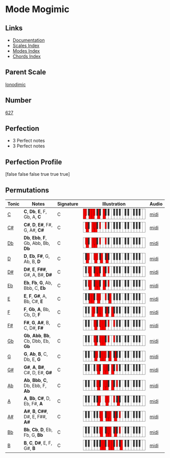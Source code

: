 # Mode Mogimic

## Links

- [Documentation](index.md)
- [Scales Index](Scales.md)
- [Modes Index](Modes.md)
- [Chords Index](Chords.md)

## Parent Scale

[Ionodimic](ScaleIonodimic.md)

## Number

[627](https://ianring.com/musictheory/scales/627)

## Perfection

- 3 Perfect notes
- 3 Perfect notes

## Perfection Profile

[false false false true true true]

## Permutations

| Tonic | Notes | Signature | Illustration | Audio |
|-------|-------|-----------|--------------|-------|
| [C](ModeCNaturalMogimic.md) | **C**, **Db**, **E**, F, Gb, A, **C** | C | ![CNaturalMogimic](ModeCNaturalMogimic.png) | [midi](https://github.com/edipermadi/music/blob/main/docs/ModeCNaturalMogimic.mid?raw=true) |
| [C#](ModeCSharpMogimic.md) | **C#**, **D**, **E#**, F#, G, A#, **C#** | C | ![CSharpMogimic](ModeCSharpMogimic.png) | [midi](https://github.com/edipermadi/music/blob/main/docs/ModeCSharpMogimic.mid?raw=true) |
| [Db](ModeDFlatMogimic.md) | **Db**, **Ebb**, **F**, Gb, Abb, Bb, **Db** | C | ![DFlatMogimic](ModeDFlatMogimic.png) | [midi](https://github.com/edipermadi/music/blob/main/docs/ModeDFlatMogimic.mid?raw=true) |
| [D](ModeDNaturalMogimic.md) | **D**, **Eb**, **F#**, G, Ab, B, **D** | C | ![DNaturalMogimic](ModeDNaturalMogimic.png) | [midi](https://github.com/edipermadi/music/blob/main/docs/ModeDNaturalMogimic.mid?raw=true) |
| [D#](ModeDSharpMogimic.md) | **D#**, **E**, **F##**, G#, A, B#, **D#** | C | ![DSharpMogimic](ModeDSharpMogimic.png) | [midi](https://github.com/edipermadi/music/blob/main/docs/ModeDSharpMogimic.mid?raw=true) |
| [Eb](ModeEFlatMogimic.md) | **Eb**, **Fb**, **G**, Ab, Bbb, C, **Eb** | C | ![EFlatMogimic](ModeEFlatMogimic.png) | [midi](https://github.com/edipermadi/music/blob/main/docs/ModeEFlatMogimic.mid?raw=true) |
| [E](ModeENaturalMogimic.md) | **E**, **F**, **G#**, A, Bb, C#, **E** | C | ![ENaturalMogimic](ModeENaturalMogimic.png) | [midi](https://github.com/edipermadi/music/blob/main/docs/ModeENaturalMogimic.mid?raw=true) |
| [F](ModeFNaturalMogimic.md) | **F**, **Gb**, **A**, Bb, Cb, D, **F** | C | ![FNaturalMogimic](ModeFNaturalMogimic.png) | [midi](https://github.com/edipermadi/music/blob/main/docs/ModeFNaturalMogimic.mid?raw=true) |
| [F#](ModeFSharpMogimic.md) | **F#**, **G**, **A#**, B, C, D#, **F#** | C | ![FSharpMogimic](ModeFSharpMogimic.png) | [midi](https://github.com/edipermadi/music/blob/main/docs/ModeFSharpMogimic.mid?raw=true) |
| [Gb](ModeGFlatMogimic.md) | **Gb**, **Abb**, **Bb**, Cb, Dbb, Eb, **Gb** | C | ![GFlatMogimic](ModeGFlatMogimic.png) | [midi](https://github.com/edipermadi/music/blob/main/docs/ModeGFlatMogimic.mid?raw=true) |
| [G](ModeGNaturalMogimic.md) | **G**, **Ab**, **B**, C, Db, E, **G** | C | ![GNaturalMogimic](ModeGNaturalMogimic.png) | [midi](https://github.com/edipermadi/music/blob/main/docs/ModeGNaturalMogimic.mid?raw=true) |
| [G#](ModeGSharpMogimic.md) | **G#**, **A**, **B#**, C#, D, E#, **G#** | C | ![GSharpMogimic](ModeGSharpMogimic.png) | [midi](https://github.com/edipermadi/music/blob/main/docs/ModeGSharpMogimic.mid?raw=true) |
| [Ab](ModeAFlatMogimic.md) | **Ab**, **Bbb**, **C**, Db, Ebb, F, **Ab** | C | ![AFlatMogimic](ModeAFlatMogimic.png) | [midi](https://github.com/edipermadi/music/blob/main/docs/ModeAFlatMogimic.mid?raw=true) |
| [A](ModeANaturalMogimic.md) | **A**, **Bb**, **C#**, D, Eb, F#, **A** | C | ![ANaturalMogimic](ModeANaturalMogimic.png) | [midi](https://github.com/edipermadi/music/blob/main/docs/ModeANaturalMogimic.mid?raw=true) |
| [A#](ModeASharpMogimic.md) | **A#**, **B**, **C##**, D#, E, F##, **A#** | C | ![ASharpMogimic](ModeASharpMogimic.png) | [midi](https://github.com/edipermadi/music/blob/main/docs/ModeASharpMogimic.mid?raw=true) |
| [Bb](ModeBFlatMogimic.md) | **Bb**, **Cb**, **D**, Eb, Fb, G, **Bb** | C | ![BFlatMogimic](ModeBFlatMogimic.png) | [midi](https://github.com/edipermadi/music/blob/main/docs/ModeBFlatMogimic.mid?raw=true) |
| [B](ModeBNaturalMogimic.md) | **B**, **C**, **D#**, E, F, G#, **B** | C | ![BNaturalMogimic](ModeBNaturalMogimic.png) | [midi](https://github.com/edipermadi/music/blob/main/docs/ModeBNaturalMogimic.mid?raw=true) |

